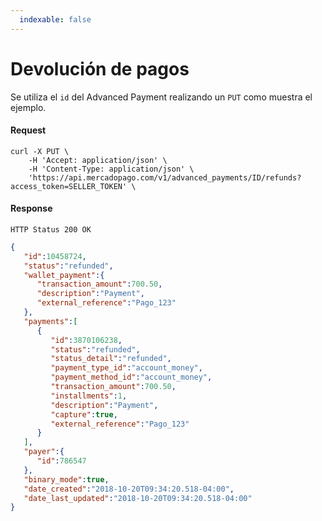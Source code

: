 ```yaml
---
  indexable: false
---
```


# Devolución de pagos

Se utiliza el `id` del Advanced Payment realizando un `PUT` como muestra el ejemplo.

#### Request
```curl
curl -X PUT \
    -H 'Accept: application/json' \
    -H 'Content-Type: application/json' \
    'https://api.mercadopago.com/v1/advanced_payments/ID/refunds?access_token=SELLER_TOKEN' \
```

#### Response
`HTTP Status 200 OK`
```json
{
   "id":10458724,
   "status":"refunded",
   "wallet_payment":{
      "transaction_amount":700.50,
      "description":"Payment",
      "external_reference":"Pago_123"
   },
   "payments":[
      {
         "id":3870106238,
         "status":"refunded",
         "status_detail":"refunded",
         "payment_type_id":"account_money",
         "payment_method_id":"account_money",
         "transaction_amount":700.50,
         "installments":1,
         "description":"Payment",
         "capture":true,
         "external_reference":"Pago_123"
      }
   ],
   "payer":{
      "id":786547
   },
   "binary_mode":true,
   "date_created":"2018-10-20T09:34:20.518-04:00",
   "date_last_updated":"2018-10-20T09:34:20.518-04:00"
}
```